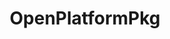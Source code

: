 ---
link_name: OpenPlatformPkg
project_project_url: https://git.linaro.org/uefi/OpenPlatformPkg.git/commit
title: OpenPlatformPkg
---